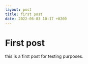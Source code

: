 ```yaml
---
layout: post
title: first post
date: 2022-06-03 10:17 +0200
---
```


# First post
this is a first post for testing purposes.
